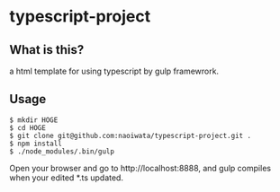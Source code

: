 typescript-project
==================

## What is this?

a html template for using typescript by gulp framewrork.

## Usage

```
$ mkdir HOGE
$ cd HOGE
$ git clone git@github.com:naoiwata/typescript-project.git .
$ npm install
$ ./node_modules/.bin/gulp
```

Open your browser and go to http://localhost:8888, and gulp compiles when your edited *.ts updated.
